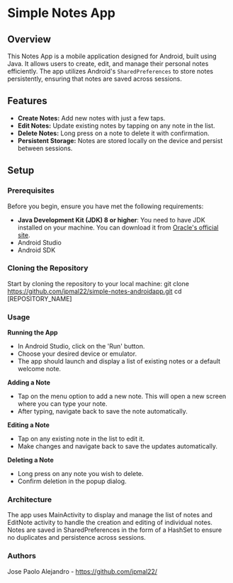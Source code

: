 # Simple Notes App

## Overview
This Notes App is a mobile application designed for Android, built using Java. It allows users to create, edit, and manage their personal notes efficiently. The app utilizes Android's `SharedPreferences` to store notes persistently, ensuring that notes are saved across sessions.

## Features
- **Create Notes:** Add new notes with just a few taps.
- **Edit Notes:** Update existing notes by tapping on any note in the list.
- **Delete Notes:** Long press on a note to delete it with confirmation.
- **Persistent Storage:** Notes are stored locally on the device and persist between sessions.

## Setup

### Prerequisites

Before you begin, ensure you have met the following requirements:

- **Java Development Kit (JDK) 8 or higher**: You need to have JDK installed on your machine. You can download it from [Oracle's official site](https://www.oracle.com/java/technologies/javase-downloads.html).
- Android Studio
- Android SDK

### Cloning the Repository
Start by cloning the repository to your local machine:
git clone https://github.com/jpmal22/simple-notes-androidapp.git
cd [REPOSITORY_NAME]

### Usage

**Running the App**
- In Android Studio, click on the 'Run' button.
- Choose your desired device or emulator.
- The app should launch and display a list of existing notes or a default welcome note.

**Adding a Note**
- Tap on the menu option to add a new note. This will open a new screen where you can type your note.
- After typing, navigate back to save the note automatically.

**Editing a Note**
- Tap on any existing note in the list to edit it.
- Make changes and navigate back to save the updates automatically.

**Deleting a Note**
- Long press on any note you wish to delete.
- Confirm deletion in the popup dialog.

### Architecture

The app uses MainActivity to display and manage the list of notes and EditNote activity to handle the creation and editing of individual notes. Notes are saved in SharedPreferences in the form of a HashSet to ensure no duplicates and persistence across sessions.

### Authors

Jose Paolo Alejandro - https://github.com/jpmal22/

